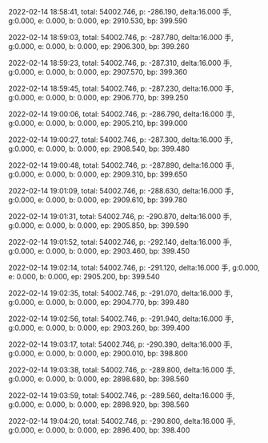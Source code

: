 2022-02-14 18:58:41, total: 54002.746, p: -286.190, delta:16.000 手, g:0.000, e: 0.000, b: 0.000, ep: 2910.530, bp: 399.590

2022-02-14 18:59:03, total: 54002.746, p: -287.780, delta:16.000 手, g:0.000, e: 0.000, b: 0.000, ep: 2906.300, bp: 399.260

2022-02-14 18:59:23, total: 54002.746, p: -287.310, delta:16.000 手, g:0.000, e: 0.000, b: 0.000, ep: 2907.570, bp: 399.360

2022-02-14 18:59:45, total: 54002.746, p: -287.230, delta:16.000 手, g:0.000, e: 0.000, b: 0.000, ep: 2906.770, bp: 399.250

2022-02-14 19:00:06, total: 54002.746, p: -286.790, delta:16.000 手, g:0.000, e: 0.000, b: 0.000, ep: 2905.210, bp: 399.000

2022-02-14 19:00:27, total: 54002.746, p: -287.300, delta:16.000 手, g:0.000, e: 0.000, b: 0.000, ep: 2908.540, bp: 399.480

2022-02-14 19:00:48, total: 54002.746, p: -287.890, delta:16.000 手, g:0.000, e: 0.000, b: 0.000, ep: 2909.310, bp: 399.650

2022-02-14 19:01:09, total: 54002.746, p: -288.630, delta:16.000 手, g:0.000, e: 0.000, b: 0.000, ep: 2909.610, bp: 399.780

2022-02-14 19:01:31, total: 54002.746, p: -290.870, delta:16.000 手, g:0.000, e: 0.000, b: 0.000, ep: 2905.850, bp: 399.590

2022-02-14 19:01:52, total: 54002.746, p: -292.140, delta:16.000 手, g:0.000, e: 0.000, b: 0.000, ep: 2903.460, bp: 399.450

2022-02-14 19:02:14, total: 54002.746, p: -291.120, delta:16.000 手, g:0.000, e: 0.000, b: 0.000, ep: 2905.200, bp: 399.540

2022-02-14 19:02:35, total: 54002.746, p: -291.070, delta:16.000 手, g:0.000, e: 0.000, b: 0.000, ep: 2904.770, bp: 399.480

2022-02-14 19:02:56, total: 54002.746, p: -291.940, delta:16.000 手, g:0.000, e: 0.000, b: 0.000, ep: 2903.260, bp: 399.400

2022-02-14 19:03:17, total: 54002.746, p: -290.390, delta:16.000 手, g:0.000, e: 0.000, b: 0.000, ep: 2900.010, bp: 398.800

2022-02-14 19:03:38, total: 54002.746, p: -289.800, delta:16.000 手, g:0.000, e: 0.000, b: 0.000, ep: 2898.680, bp: 398.560

2022-02-14 19:03:59, total: 54002.746, p: -289.560, delta:16.000 手, g:0.000, e: 0.000, b: 0.000, ep: 2898.920, bp: 398.560

2022-02-14 19:04:20, total: 54002.746, p: -290.800, delta:16.000 手, g:0.000, e: 0.000, b: 0.000, ep: 2896.400, bp: 398.400